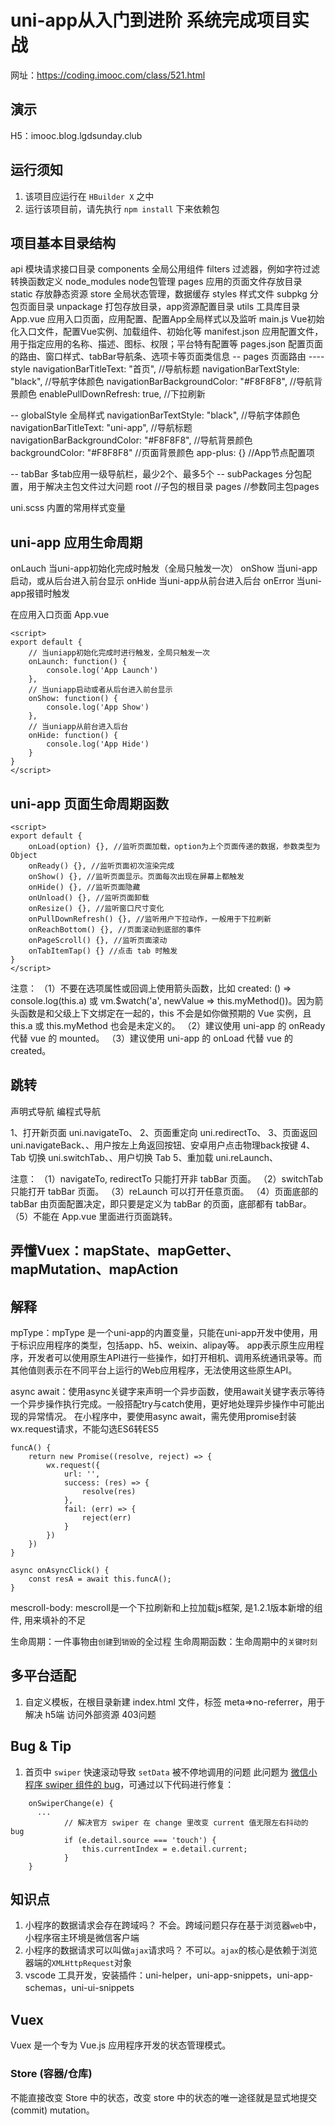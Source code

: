 # uni-app从入门到进阶 系统完成项目实战
网址：https://coding.imooc.com/class/521.html

## 演示
H5：imooc.blog.lgdsunday.club

## 运行须知

1. 该项目应运行在 `HBuilder X` 之中
2. 运行该项目前，请先执行 `npm install` 下来依赖包

## 项目基本目录结构
api 模块请求接口目录
components 全局公用组件
filters 过滤器，例如字符过滤转换函数定义
node_modules node包管理
pages 应用的页面文件存放目录
static 存放静态资源
store 全局状态管理，数据缓存
styles 样式文件
subpkg 分包页面目录
unpackage 打包存放目录，app资源配置目录
utils 工具库目录
App.vue 应用入口页面，应用配置、配置App全局样式以及监听
main.js Vue初始化入口文件，配置Vue实例、加载组件、初始化等
manifest.json 应用配置文件，用于指定应用的名称、描述、图标、权限；平台特有配置等
pages.json 配置页面的路由、窗口样式、tabBar导航条、选项卡等页面类信息
-- pages 页面路由
---- style
navigationBarTitleText: "首页", //导航标题
navigationBarTextStyle: "black", //导航字体颜色
navigationBarBackgroundColor: "#F8F8F8", //导航背景颜色
enablePullDownRefresh: true, //下拉刷新

-- globalStyle 全局样式
navigationBarTextStyle: "black", //导航字体颜色
navigationBarTitleText: "uni-app", //导航标题
navigationBarBackgroundColor: "#F8F8F8", //导航背景颜色
backgroundColor: "#F8F8F8" //页面背景颜色
app-plus: {} //App节点配置项

-- tabBar 多tab应用一级导航栏，最少2个、最多5个
-- subPackages 分包配置，用于解决主包文件过大问题
root //子包的根目录
pages //参数同主包pages

uni.scss 内置的常用样式变量

## uni-app 应用生命周期
onLauch 当uni-app初始化完成时触发（全局只触发一次）
onShow 当uni-app启动，或从后台进入前台显示
onHide 当uni-app从前台进入后台
onError 当uni-app报错时触发

在应用入口页面 App.vue
```
<script>
export default {
	// 当uniapp初始化完成时进行触发，全局只触发一次
	onLaunch: function() {
		console.log('App Launch')
	},
	// 当uniapp启动或者从后台进入前台显示
	onShow: function() {
		console.log('App Show')
	},
	// 当uniapp从前台进入后台
	onHide: function() {
		console.log('App Hide')
	}
}
</script>
```

## uni-app 页面生命周期函数

```
<script>
export default {
    onLoad(option) {}, //监听页面加载，option为上个页面传递的数据，参数类型为Object
    onReady() {}, //监听页面初次渲染完成
    onShow() {}, //监听页面显示。页面每次出现在屏幕上都触发
    onHide() {}, //监听页面隐藏
    onUnload() {}, //监听页面卸载
    onResize() {}, //监听窗口尺寸变化
    onPullDownRefresh() {}, //监听用户下拉动作，一般用于下拉刷新
    onReachBottom() {}, //页面滚动到底部的事件
	onPageScroll() {}, //监听页面滚动
    onTabItemTap() {} //点击 tab 时触发
}
</script>
```
注意：
（1）不要在选项属性或回调上使用箭头函数，比如 created: () => console.log(this.a) 或 vm.$watch('a', newValue => this.myMethod())。因为箭头函数是和父级上下文绑定在一起的，this 不会是如你做预期的 Vue 实例，且 this.a 或 this.myMethod 也会是未定义的。
（2）建议使用 uni-app 的 onReady 代替 vue 的 mounted。
（3）建议使用 uni-app 的 onLoad 代替 vue 的 created。

## 跳转
声明式导航
编程式导航

1、打开新页面
uni.navigateTo、<navigator open-type="navigate"/>
2、页面重定向
uni.redirectTo、<navigator open-type="redirectTo"/>
3、页面返回
uni.navigateBack、<navigator open-type="navigateBack"/>、用户按左上角返回按钮、安卓用户点击物理back按键
4、Tab 切换
uni.switchTab、<navigator open-type="switchTab"/>、用户切换 Tab
5、重加载
uni.reLaunch、<navigator open-type="reLaunch"/>

注意：
（1）navigateTo, redirectTo 只能打开非 tabBar 页面。
（2）switchTab 只能打开 tabBar 页面。
（3）reLaunch 可以打开任意页面。
（4）页面底部的 tabBar 由页面配置决定，即只要是定义为 tabBar 的页面，底部都有 tabBar。
（5）不能在 App.vue 里面进行页面跳转。

## 弄懂Vuex：mapState、mapGetter、mapMutation、mapAction


## 解释
mpType：mpType 是一个uni-app的内置变量，只能在uni-app开发中使用，用于标识应用程序的类型，包括app、h5、weixin、alipay等。
app表示原生应用程序，开发者可以使用原生API进行一些操作，如打开相机、调用系统通讯录等。而其他值则表示在不同平台上运行的Web应用程序，无法使用这些原生API。

async await：使用async关键字来声明一个异步函数，使用await关键字表示等待一个异步操作执行完成。一般搭配try与catch使用，更好地处理异步操作中可能出现的异常情况。
在小程序中，要使用async await，需先使用promise封装wx.request请求，不能勾选ES6转ES5
```
funcA() {
	return new Promise((resolve, reject) => {
		wx.request({
			url: '',
			success: (res) => {
				resolve(res)
			},
			fail: (err) => {
				reject(err)
			}
		})
	})
}

async onAsyncClick() {
	const resA = await this.funcA();
}
```

mescroll-body: mescroll是一个下拉刷新和上拉加载js框架, <mescroll-body>是1.2.1版本新增的组件, 用来填补<mescroll-uni>的不足

生命周期：一件事物由`创建`到`销毁`的全过程
生命周期函数：生命周期中的`关键时刻`

## 多平台适配
1. 自定义模板，在根目录新建 index.html 文件，标签 meta=>no-referrer，用于解决 h5端 访问外部资源 403问题

## Bug & Tip

1. 首页中 `swiper` 快速滚动导致 `setData` 被不停地调用的问题
   此问题为 [微信小程序 swiper 组件的 bug](https://developers.weixin.qq.com/miniprogram/dev/component/swiper.html)，可通过以下代码进行修复：

```
    onSwiperChange(e) {
      ...
			// 解决官方 swiper 在 change 里改变 current 值无限左右抖动的 bug
			if (e.detail.source === 'touch') {
				this.currentIndex = e.detail.current;
			}
    }
```

## 知识点
1. 小程序的数据请求会存在跨域吗？
   不会。跨域问题只存在基于浏览器`web`中，小程序宿主环境是微信客户端
2. 小程序的数据请求可以叫做`ajax`请求吗？
   不可以。`ajax`的核心是依赖于浏览器端的`XMLHttpRequest`对象
3. vscode 工具开发，安装插件：uni-helper，uni-app-snippets，uni-app-schemas，uni-ui-snippets


## Vuex
Vuex 是一个专为 Vue.js 应用程序开发的状态管理模式。

### Store (容器/仓库)
不能直接改变 Store 中的状态，改变 store 中的状态的唯一途径就是显式地提交 (commit) mutation。